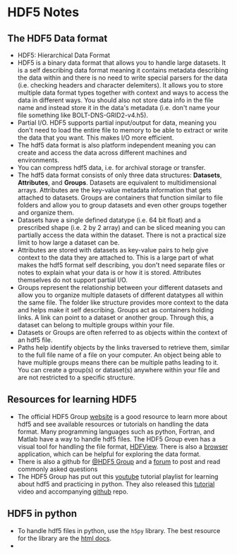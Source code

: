# HDF5 Notes

## The HDF5 Data format

- HDF5: Hierarchical Data Format
- HDF5 is a binary data format that allows you to handle large datasets. It is a self describing data format meaning it contains metadata describing the data within and there is no need to write special parsers for the data (i.e. checking headers and character delemiters). It allows you to store multiple data format types together with context and ways to access the data in different ways. You should also not store data info in the file name and instead store it in the data's metadata (i.e. don't name your file something like BOLT-DNS-GRID2-v4.h5).
- Partial I/O. HDF5 supports partial input/output for data, meaning you don't need to load the entire file to memory to be able to extract or write the data that you want. This makes I/O more efficient.
- The hdf5 data format is also platform independent meaning you can create and access the data across different machines and environments.
- You can compress hdf5 data, i.e. for archival storage or transfer.
- The hdf5 data format consists of only three data structures: **Datasets**, **Attributes**, and **Groups**. Datasets are equivalent to multidimensional arrays. Attributes are the key-value metadata information that gets attached to datasets. Groups are containers that function similar to file folders and allow you to group datasets and even other groups together and organize them.
- Datasets have a single defined datatype (i.e. 64 bit float) and a prescribed shape (i.e. 2 by 2 array) and can be sliced meaning you can partially access the data within the dataset. There is not a practical size limit to how large a dataset can be.
- Attributes are stored with datasets as key-value pairs to help give context to the data they are attached to. This is a large part of what makes the hdf5 format self describing, you don't need separate files or notes to explain what your data is or how it is stored. Attributes themselves do not support partial I/O.
- Groups represent the relationship between your different datasets and allow you to organize multiple datasets of different datatypes all within the same file. The folder like structure provides more context to the data and helps make it self describing. Groups act as containers holding links. A link can point to a dataset or another group. Through this, a dataset can belong to multiple groups within your file.
- Datasets or Groups are often referred to as objects within the context of an hdf5 file.
- Paths help identify objects by the links traversed to retrieve them, similar to the full file name of a file on your computer. An object being able to have multiple groups means there can be multiple paths leading to it. You can create a group(s) or dataset(s) anywhere within your file and are not restricted to a specific structure. 

## Resources for learning HDF5

- The official HDF5 Group [website][hdf5] is a good resource to learn more about hdf5 and see available resources or tutorials on handling the data format. Many programming languages such as python, Fortran, and Matlab have a way to handle hdf5 files. The HDF5 Group even has a visual tool for handling the file format, [HDFView][hdfview]. There is also a [browser][myhdf5] application, which can be helpful for exploring the data format.
- There is also a github for [@HDF5 Group][hdf5_git] and a [forum][hdforum] to post and read commonly asked questions
- The HDF5 Group has put out this [youtube][hdf5yt] tutorial playlist for learning about hdf5 and practicing in python. They also released this [tutorial][hdf5tut] video and accompanying [github][hdf5tut_git] repo.

## HDF5 in python

- To handle hdf5 files in python, use the `h5py` library. The best resource for the library are the [html docs][h5py_doc].
- [hdf5]: https://www.hdfgroup.org/
  [hdfview]: https://www.hdfgroup.org/download-hdfview/
  [myhdf5]: https://myhdf5.hdfgroup.org/
  [hdf5yt]: https://youtu.be/S74Kc8QYDac?si=20HfSIq7xQBjiItB
  [hdf5tut]: https://youtu.be/3ndbhId2vuY?si=tWEDAtwbOT0of3Xq
  [hdf5tut_git]: https://github.com/HDFGroup/hdf5-tutorial#
  [hdf5_git]: https://github.com/HDFGroup
  [hdforum]: https://forum.hdfgroup.org/
  [h5py_doc]: https://forum.hdfgroup.org/
